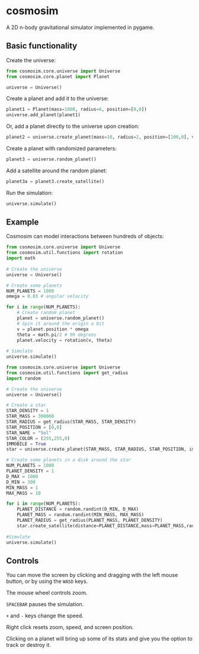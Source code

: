 # cosmosim
 
A 2D n-body gravitational simulator implemented in pygame. 

## Basic functionality

Create the universe:

```python
from cosmosim.core.universe import Universe 
from cosmosim.core.planet import Planet

universe = Universe()
```

Create a planet and add it to the universe:

```python
planet1 = Planet(mass=1000, radius=6, position=[0,0])
universe.add_planet(planet1)
```

Or, add a planet directly to the universe upon creation:

```python
planet2 = universe.create_planet(mass=10, radius=2, position=[100,0], velocity=[0,2])
```

Create a planet with randomized parameters:

```python
planet3 = universe.random_planet()
```

Add a satellite around the random planet:

```python
planet3a = planet3.create_satellite()
```

Run the simulation:

```python
universe.simulate()
```
## Example

Cosmosim can model interactions between hundreds of objects:

```python
from cosmosim.core.universe import Universe
from cosmosim.util.functions import rotation
import math
 
# Create the universe
universe = Universe()

# Create some planets
NUM_PLANETS = 1000
omega = 0.03 # angular velocity

for i in range(NUM_PLANETS):
    # Create random planet
    planet = universe.random_planet()
    # Spin it around the origin a bit
    v = planet.position * omega
    theta = math.pi/2 # 90 degrees
    planet.velocity = rotation(v, theta)
   
# Simulate
universe.simulate()
```

```python
from cosmosim.core.universe import Universe
from cosmosim.util.functions import get_radius
import random

# Create the universe
universe = Universe()

# Create a star
STAR_DENSITY = 1
STAR_MASS = 300000
STAR_RADIUS = get_radius(STAR_MASS, STAR_DENSITY)
STAR_POSITION = [0,0]
STAR_NAME = "Sol"
STAR_COLOR = (255,255,0)
IMMOBILE = True
star = universe.create_planet(STAR_MASS, STAR_RADIUS, STAR_POSITION, immobile=IMMOBILE, name=STAR_NAME, color=STAR_COLOR)

# Create some planets in a disk around the star
NUM_PLANETS = 1000
PLANET_DENSITY = 1
D_MAX = 1000
D_MIN = 300
MIN_MASS = 1
MAX_MASS = 10

for i in range(NUM_PLANETS):
    PLANET_DISTANCE = random.randint(D_MIN, D_MAX)
    PLANET_MASS = random.randint(MIN_MASS, MAX_MASS)
    PLANET_RADIUS = get_radius(PLANET_MASS, PLANET_DENSITY)
    star.create_satellite(distance=PLANET_DISTANCE,mass=PLANET_MASS,radius=PLANET_RADIUS)
   
#Simulate
universe.simulate()
```

## Controls

You can move the screen by clicking and dragging with the left mouse button, or by using the `WASD` keys.

The mouse wheel controls zoom.

`SPACEBAR` pauses the simulation.

`+` and `-` keys change the speed.

Right click resets zoom, speed, and screen position.

Clicking on a planet will bring up some of its stats and give you the option to track or destroy it.
